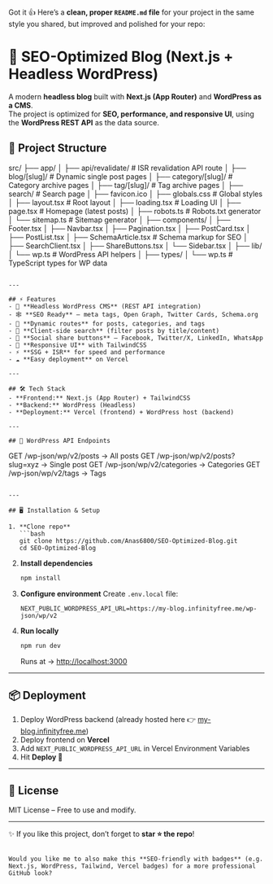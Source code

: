 Got it 👍 Here’s a **clean, proper `README.md` file** for your project in the same style you shared, but improved and polished for your repo:


# 🚀 SEO-Optimized Blog (Next.js + Headless WordPress)

A modern **headless blog** built with **Next.js (App Router)** and **WordPress as a CMS**.  
The project is optimized for **SEO, performance, and responsive UI**, using the **WordPress REST API** as the data source.



## 📂 Project Structure

src/
├── app/
│   ├── api/revalidate/     # ISR revalidation API route
│   ├── blog/\[slug]/        # Dynamic single post pages
│   ├── category/\[slug]/    # Category archive pages
│   ├── tag/\[slug]/         # Tag archive pages
│   ├── search/             # Search page
│   ├── favicon.ico
│   ├── globals.css         # Global styles
│   ├── layout.tsx          # Root layout
│   ├── loading.tsx         # Loading UI
│   ├── page.tsx            # Homepage (latest posts)
│   ├── robots.ts           # Robots.txt generator
│   └── sitemap.ts          # Sitemap generator
│
├── components/
│   ├── Footer.tsx
│   ├── Navbar.tsx
│   ├── Pagination.tsx
│   ├── PostCard.tsx
│   ├── PostList.tsx
│   ├── SchemaArticle.tsx   # Schema markup for SEO
│   ├── SearchClient.tsx
│   ├── ShareButtons.tsx
│   └── Sidebar.tsx
│
├── lib/
│   └── wp.ts               # WordPress API helpers
│
├── types/
│   └── wp.ts               # TypeScript types for WP data

```

---

## ⚡ Features
- 🔗 **Headless WordPress CMS** (REST API integration)  
- 🕸️ **SEO Ready** – meta tags, Open Graph, Twitter Cards, Schema.org  
- 📑 **Dynamic routes** for posts, categories, and tags  
- 🔎 **Client-side search** (filter posts by title/content)  
- 📲 **Social share buttons** – Facebook, Twitter/X, LinkedIn, WhatsApp  
- 📱 **Responsive UI** with TailwindCSS  
- ⚡ **SSG + ISR** for speed and performance  
- ☁️ **Easy deployment** on Vercel  

---

## 🛠️ Tech Stack
- **Frontend:** Next.js (App Router) + TailwindCSS  
- **Backend:** WordPress (Headless)  
- **Deployment:** Vercel (frontend) + WordPress host (backend)  

---

## 🔗 WordPress API Endpoints
```

GET /wp-json/wp/v2/posts          → All posts
GET /wp-json/wp/v2/posts?slug=xyz → Single post
GET /wp-json/wp/v2/categories     → Categories
GET /wp-json/wp/v2/tags           → Tags

````

---

## 🖥️ Installation & Setup

1. **Clone repo**
   ```bash
   git clone https://github.com/Anas6800/SEO-Optimized-Blog.git
   cd SEO-Optimized-Blog
````

2. **Install dependencies**

   ```bash
   npm install
   ```

3. **Configure environment**
   Create `.env.local` file:

   ```env
   NEXT_PUBLIC_WORDPRESS_API_URL=https://my-blog.infinityfree.me/wp-json/wp/v2
   ```

4. **Run locally**

   ```bash
   npm run dev
   ```

   Runs at → [http://localhost:3000](http://localhost:3000)

---

## 📦 Deployment

1. Deploy WordPress backend (already hosted here 👉 [my-blog.infinityfree.me](https://my-blog.infinityfree.me/?i=1))
2. Deploy frontend on **Vercel**
3. Add `NEXT_PUBLIC_WORDPRESS_API_URL` in Vercel Environment Variables
4. Hit **Deploy 🎉**

---

## 📜 License

MIT License – Free to use and modify.

---

✨ If you like this project, don’t forget to **star ⭐ the repo**!

```

Would you like me to also make this **SEO-friendly with badges** (e.g. Next.js, WordPress, Tailwind, Vercel badges) for a more professional GitHub look?
```
